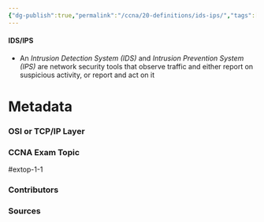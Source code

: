 ```yaml
---
{"dg-publish":true,"permalink":"/ccna/20-definitions/ids-ips/","tags":["defs_ccna"],"created":"2023-11-11T11:59:46.532-08:00","updated":"2023-11-11T12:01:10.173-08:00"}
---
```


#### IDS/IPS
- An *Intrusion Detection System (IDS)* and *Intrusion Prevention System (IPS)* are network security tools that observe traffic and either report on suspicious activity, or report and act on it







# Metadata
### OSI or TCP/IP Layer

### CCNA Exam Topic
#extop-1-1 
### Contributors

### Sources

